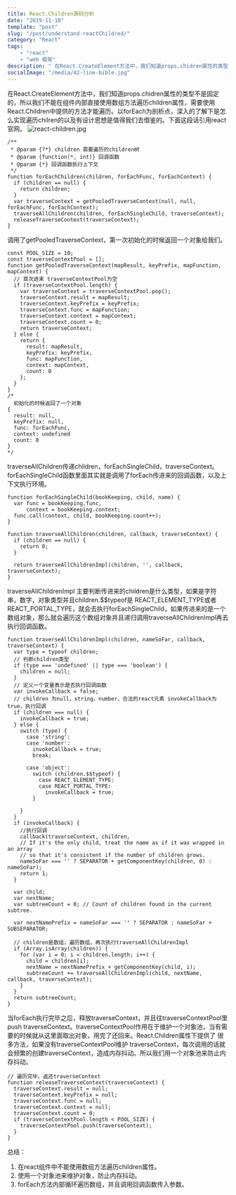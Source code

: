 ```yaml
---
title: React.Children源码分析
date: "2019-11-18"
template: "post"
slug: "/post/understand-reactChildred/"
category: "React"
tags: 
    - "react"
    - "web 框架"
description: " 在React.CreateElement方法中，我们知道props.chidren属性的类型不是固定的，所以我们不能在组件内部直接使用数组方法遍历children属性，需要使用React.Children中提供的方法才能遍历。"
socialImage: "/media/42-line-bible.jpg"
---
```


在React.CreateElement方法中，我们知道props.chidren属性的类型不是固定的，所以我们不能在组件内部直接使用数组方法遍历children属性，需要使用React.Children中提供的方法才能遍历。以forEach为剖析点，深入的了解下是怎么实现遍历chilren的以及有设计思想是值得我们去借鉴的。下面这段话引用react官网。
![react-children.jpg](/media/react-children.jpg)

```
/**
 * @param {?*} children 需要遍历的children树
 * @param {function(*, int)} 回调函数
 * @param {*} 回调函数执行上下文
 */
function forEachChildren(children, forEachFunc, forEachContext) {
  if (children == null) {
    return children;
  }
  var traverseContext = getPooledTraverseContext(null, null, forEachFunc, forEachContext);
  traverseAllChildren(children, forEachSingleChild, traverseContext);
  releaseTraverseContext(traverseContext);
}
```
调用了getPooledTraverseContext，第一次初始化的时候返回一个对象给我们。
```
const POOL_SIZE = 10;
const traverseContextPool = [];
function getPooledTraverseContext(mapResult, keyPrefix, mapFunction, mapContext) {
  // 首次进来 traverseContextPool为空
  if (traverseContextPool.length) {
    var traverseContext = traverseContextPool.pop();
    traverseContext.result = mapResult;
    traverseContext.keyPrefix = keyPrefix;
    traverseContext.func = mapFunction;
    traverseContext.context = mapContext;
    traverseContext.count = 0;
    return traverseContext;
  } else {
    return {
      result: mapResult,
      keyPrefix: keyPrefix,
      func: mapFunction,
      context: mapContext,
      count: 0
    };
  }
}
/* 
  初始化的时候返回了一个对象
{
  result: null,
  keyPrefix: null,
  func: forEachFunc,
  context: undefined
  count: 0
}
*/
```
traverseAllChildren传递children，forEachSingleChild，traverseContext。forEachSingleChild函数里面其实就是调用了forEach传进来的回调函数，以及上下文执行环境。
```
function forEachSingleChild(bookKeeping, child, name) {
  var func = bookKeeping.func,
      context = bookKeeping.context;
  func.call(context, child, bookKeeping.count++);
}
```
```
function traverseAllChildren(children, callback, traverseContext) {
  if (children == null) {
    return 0;
  }

  return traverseAllChildrenImpl(children, '', callback, traverseContext);
}
```
traverseAllChildrenImpl 主要判断传进来的children是什么类型，如果是字符串，数字，对象类型并且children.$$typeof是
REACT_ELEMENT_TYPE或者REACT_PORTAL_TYPE，就会去执行forEachSingleChild，如果传进来的是一个数组对象，那么就会遍历这个数组对象并且递归调用traverseAllChildrenImpl再去执行回调函数。
```
function traverseAllChildrenImpl(children, nameSoFar, callback, traverseContext) {
  var type = typeof children;
  // 判断children类型
  if (type === 'undefined' || type === 'boolean') {
    children = null;
  }
  // 定义一个变量表示是否执行回调函数
  var invokeCallback = false;
  // children 为null，string，number，合法的react元素 invokeCallback为true，执行回调
  if (children === null) {
    invokeCallback = true;
  } else {
    switch (type) {
      case 'string':
      case 'number':
        invokeCallback = true;
        break;

      case 'object':
        switch (children.$$typeof) {
          case REACT_ELEMENT_TYPE:
          case REACT_PORTAL_TYPE:
            invokeCallback = true;
        }

    }
  }
  if (invokeCallback) {
    //执行回调
    callback(traverseContext, children,
    // If it's the only child, treat the name as if it was wrapped in an array
    // so that it's consistent if the number of children grows.
    nameSoFar === '' ? SEPARATOR + getComponentKey(children, 0) : nameSoFar);
    return 1;
  }

  var child;
  var nextName;
  var subtreeCount = 0; // Count of children found in the current subtree.

  var nextNamePrefix = nameSoFar === '' ? SEPARATOR : nameSoFar + SUBSEPARATOR;

  // children是数组，遍历数组，再次执行traverseAllChildrenImpl
  if (Array.isArray(children)) {
    for (var i = 0; i < children.length; i++) {
      child = children[i];
      nextName = nextNamePrefix + getComponentKey(child, i);
      subtreeCount += traverseAllChildrenImpl(child, nextName, callback, traverseContext);
    }
  }
  return subtreeCount;
}
```
当forEach执行完毕之后，释放traverseContext，并且往traverseContextPool里push traverseContext。traverseContextPool作用在于维护一个对象池，当有需要的时候就从这里面取出对象，用完了还回来。React.Children属性下提供了
很多方法，如果没有traverseContextPool维护 traverseContext，每次调用的话就会频繁的创建traverseContext，造成内存抖动。所以我们用一个对象池来防止内存抖动。
```
// 遍历完毕，返还traverseContext
function releaseTraverseContext(traverseContext) {
  traverseContext.result = null;
  traverseContext.keyPrefix = null;
  traverseContext.func = null;
  traverseContext.context = null;
  traverseContext.count = 0;
  if (traverseContextPool.length < POOL_SIZE) {
    traverseContextPool.push(traverseContext);
  }
}
```
总结：   
1.  在react组件中不能使用数组方法遍历children属性。
2.  使用一个对象池来维护对象，防止内存抖动。
3.  forEach方法内部循环遍历数组，并且调用回调函数传入参数。
